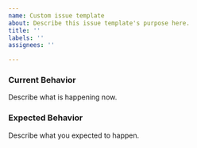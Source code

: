 ```yaml
---
name: Custom issue template
about: Describe this issue template's purpose here.
title: ''
labels: ''
assignees: ''

---
```


### Current Behavior
Describe what is happening now.

### Expected Behavior
Describe what you expected to happen.
